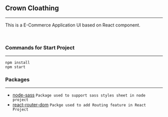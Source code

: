 ## Crown Cloathing

---

This is a E-Commerce Application UI based on React component.

<br/>

### Commands for Start Project

---

`npm install`
<br/>
`npm start`

### Packages

---

- [node-sass](https://www.npmjs.com/package/node-sass) `Package used to support sass styles sheet in node project`
- [react-router-dom](https://www.npmjs.com/package/react-router-dom) `Packge used to add Routing feature in React Project`
